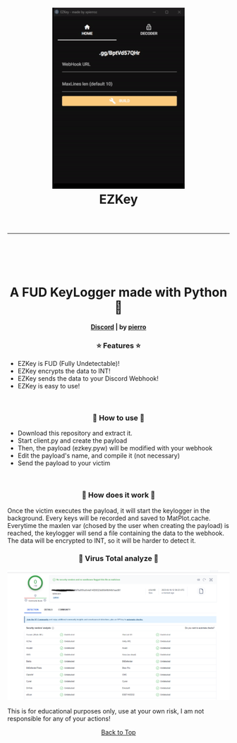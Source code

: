 <a id="top"></a>
<h1 align="center">
  <br>
  <a href="https://github.com/xpierroz/EZKey"><img src="assets/supergif.gif" width=300 weigth=400 alt="R"></a>
  <br>
 EZKey
  <br>
</h1>
<hr style="border-radius: 2%; margin-top: 60px; margin-bottom: 60px;" noshade="" size="20" width="100%">

<div align="center">
    <br>
    <h1>
        A FUD KeyLogger made with Python 🍹 
    </h1>
    <strong><a href="https://discord.gg/BptVd57QHr">Discord</a> | by <a href="https://github.com/xpierroz">pierro</a></strong>
</div>

### <p align="center">⭐ Features ⭐</p>

- EZKey is FUD (Fully Undetectable)! 
- EZKey encrypts the data to INT!
- EZKey sends the data to your Discord Webhook!
- EZKey is easy to use! 

<br>

### <p align="center">📝 How to use 📝</p>

- Download this repository and extract it.
- Start client.py and create the payload
- Then, the payload (ezkey.pyw) will be modified with your webhook
- Edit the payload's name, and compile it (not necessary)
- Send the payload to your victim

<br>

### <p align="center">🔧 How does it work 🔧</p>

Once the victim executes the payload, it will start the keylogger in the background. Every keys will be recorded and saved to MatPlot.cache. Everytime the maxlen var (chosed by the user when creating the payload) is reached, the keylogger will send a file containing the data to the webhook. The data will be encrypted to INT, so it will be harder to detect it.

### <p align="center">🥷 Virus Total analyze 🥷</p>

![VirusTotal](assets/virustotal.png)


This is for educational purposes only, use at your own risk, I am not responsible for any of your actions!
<p align="center"><a href=#top>Back to Top</a></p>